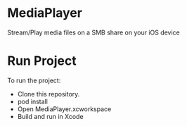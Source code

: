 # MediaPlayer
Stream/Play media files on a SMB share on your iOS device

# Run Project
To run the project:

* Clone this repository.
* pod install
* Open MediaPlayer.xcworkspace
* Build and run in Xcode
